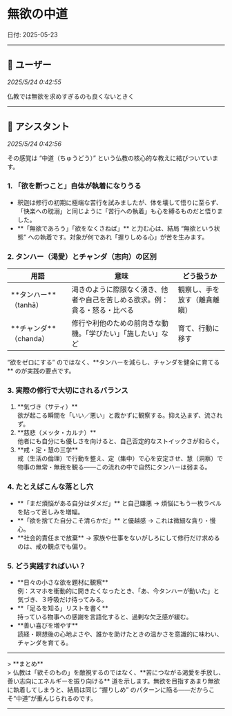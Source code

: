 # 無欲の中道

日付: 2025-05-23

---

## 👤 ユーザー
*2025/5/24 0:42:55*

仏教では無欲を求めすぎるのも良くないときく

---

## 🤖 アシスタント
*2025/5/24 0:42:56*

その感覚は “中道（ちゅうどう）” という仏教の核心的な教えに結びついています。

### 1. 「欲を断つこと」自体が執着になりうる
- 釈迦は修行の初期に極端な苦行を試みましたが、体を壊して悟りに至らず、「快楽への耽溺」と同じように「苦行への執着」も心を縛るものだと悟りました。  
- \*\*「無欲であろう」「欲をなくさねば」\*\* と力む心は、結局 “無欲という状態” への執着です。対象が何であれ「握りしめる心」が苦を生みます。

### 2. タンハー（渇愛）とチャンダ（志向）の区別
| 用語 | 意味 | どう扱うか |
|---|---|---|
| \*\*タンハー\*\*（tanhā） | 渇きのように際限なく湧き、他者や自己を苦しめる欲求。例：貪る・怒る・比べる | 観察し、手を放す（離貪離瞋） |
| \*\*チャンダ\*\*（chanda） | 修行や利他のための前向きな動機。「学びたい」「施したい」など | 育て、行動に移す |

“欲をゼロにする” のではなく、\*\*タンハーを減らし、チャンダを健全に育てる\*\* のが実践の要点です。

### 3. 実際の修行で大切にされるバランス
1. \*\*気づき（サティ）\*\*  
   欲が起こる瞬間を「いい／悪い」と裁かずに観察する。抑え込まず、流されず。
2. \*\*慈悲（メッタ・カルナ）\*\*  
   他者にも自分にも優しさを向けると、自己否定的なストイックさが和らぐ。
3. \*\*戒・定・慧の三学\*\*  
   戒（生活の倫理）で行動を整え、定（集中）で心を安定させ、慧（洞察）で物事の無常・無我を観る――この流れの中で自然にタンハーは弱まる。

### 4. たとえばこんな落とし穴
- \*\*「まだ煩悩がある自分はダメだ」\*\* と自己嫌悪 → 煩悩にもう一枚ラベルを貼って苦しみを増幅。  
- \*\*「欲を捨てた自分こそ清らかだ」\*\* と優越感 → これは微細な貪り・慢心。  
- \*\*社会的責任まで放棄\*\* → 家族や仕事をないがしろにして修行だけ求めるのは、戒の観点でも偏り。

### 5. どう実践すればいい？
- \*\*日々の小さな欲を題材に観察\*\*  
  例：スマホを衝動的に開きたくなったとき、「あ、今タンハーが動いた」と気づき、３呼吸だけ待ってみる。
- \*\*「足るを知る」リストを書く\*\*  
  持っている物事への感謝を言語化すると、過剰な欠乏感が緩む。
- \*\*善い喜びを増やす\*\*  
  読経・瞑想後の心地よさや、誰かを助けたときの温かさを意識的に味わい、チャンダを育てる。

---

&gt; \*\*まとめ\*\*  
&gt; 仏教は「欲そのもの」を敵視するのではなく、\*\*苦につながる渇愛を手放し、善い志向にエネルギーを振り向ける\*\* 道を示します。無欲を目指すあまり無欲に執着してしまうと、結局は同じ “握りしめ” のパターンに陥る――だからこそ“中道”が重んじられるのです。

---
